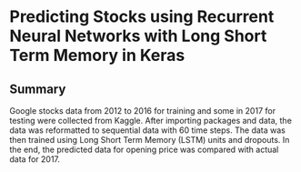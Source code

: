 # Predicting Stocks using Recurrent Neural Networks with Long Short Term Memory in Keras

## Summary
Google stocks data from 2012 to 2016 for training and some in 2017 for testing were collected from Kaggle. After importing packages and data, the data was reformatted to sequential data with 60 time steps. The data was then trained using Long Short Term Memory (LSTM) units and dropouts. In the end, the predicted data for opening price was compared with actual data for 2017. 
